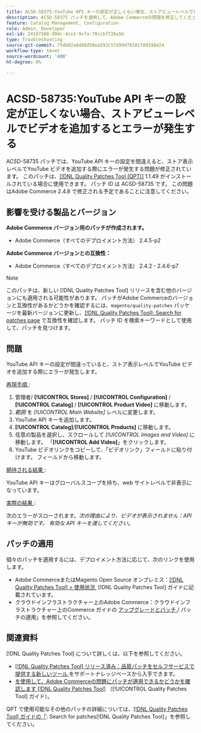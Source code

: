 ```yaml
---
title: ACSD-58375:YouTube API キーの設定が正しくない場合、ストアビューレベルでビデオを追加するとエラーが発生する
description: ACSD-58375 パッチを適用して、Adobe Commerceの問題を修正してください。この問題では、誤ったYouTube API キー設定が、ストア表示レベルでYouTube ビデオを追加する際にエラーが発生します。
feature: Catalog Management, Configuration
role: Admin, Developer
exl-id: 24187308-d9dc-4ce2-9cfa-70ccb7726a5b
type: Troubleshooting
source-git-commit: 7fdb02a6d89d50ea593c5fd99d78101f89198424
workflow-type: tm+mt
source-wordcount: '408'
ht-degree: 0%

---
```


# ACSD-58735:YouTube API キーの設定が正しくない場合、ストアビューレベルでビデオを追加するとエラーが発生する

ACSD-58735 パッチでは、YouTube API キーの設定を間違えると、ストア表示レベルでYouTube ビデオを追加する際にエラーが発生する問題が修正されています。 このパッチは、[[!DNL Quality Patches Tool (QPT)]](https://experienceleague.adobe.com/ja/docs/commerce-operations/tools/quality-patches-tool/quality-patches-tool-to-self-serve-quality-patches) 1.1.49 がインストールされている場合に使用できます。 パッチ ID は ACSD-58735 です。 この問題はAdobe Commerce 2.4.8 で修正される予定であることに注意してください。

## 影響を受ける製品とバージョン

**Adobe Commerce バージョン用のパッチが作成されます。**

* Adobe Commerce（すべてのデプロイメント方法） 2.4.5-p2

**Adobe Commerce バージョンとの互換性：**

* Adobe Commerce（すべてのデプロイメント方法） 2.4.2 - 2.4.6-p7

>[!NOTE]
>
>このパッチは、新しい [!DNL Quality Patches Tool] リリースを含む他のバージョンにも適用される可能性があります。 パッチがAdobe Commerceのバージョンと互換性があるかどうかを確認するには、`magento/quality-patches` パッケージを最新バージョンに更新し、[[!DNL Quality Patches Tool]: Search for patches page](https://experienceleague.adobe.com/tools/commerce-quality-patches/index.html?lang=ja) で互換性を確認します。 パッチ ID を検索キーワードとして使用して、パッチを見つけます。

## 問題

YouTube API キーの設定が間違っていると、ストア表示レベルでYouTube ビデオを追加する際にエラーが発生します。

<u> 再現手順 </u>:

1. 管理者/ **[!UICONTROL Stores]** / **[!UICONTROL Configuration]** / **[!UICONTROL Catalog]** / **[!UICONTROL Product Video]** に移動します。
1. *範囲* を *[!UICONTROL Main Website]* レベルに変更します。
1. YouTube API キーを追加します。
1. **[!UICONTROL Catalog]**/**[!UICONTROL Products]** に移動します。
1. 任意の製品を選択し、スクロールして *[!UICONTROL Images and Video]* に移動します。 「**[!UICONTROL Add Video]**」をクリックします。
1. YouTube ビデオリンクをコピーして、「ビデオリンク」フィールドに貼り付けます。 フィールドから移動します。

<u> 期待される結果 </u>:

YouTube API キーはグローバルスコープを持ち、web サイトレベルで非表示になっています。

<u> 実際の結果 </u>:

次のエラーがスローされます。*次の理由により、ビデオが表示されません：API キーが無効です。 有効な API キーを渡してください*。

## パッチの適用

個々のパッチを適用するには、デプロイメント方法に応じて、次のリンクを使用します。

* Adobe CommerceまたはMagento Open Source オンプレミス：[[!DNL Quality Patches Tool] > 使用状況 &#x200B;](/help/tools/quality-patches-tool/usage.md) [!DNL Quality Patches Tool] ガイドに記載されています。
* クラウドインフラストラクチャー上のAdobe Commerce：クラウドインフラストラクチャー上のCommerce ガイドの [&#x200B; アップグレードとパッチ &#x200B;](https://experienceleague.adobe.com/docs/commerce-cloud-service/user-guide/develop/upgrade/apply-patches.html?lang=ja)/ パッチの適用」を参照してください。

## 関連資料

[!DNL Quality Patches Tool] について詳しくは、以下を参照してください。

* [[!DNL Quality Patches Tool]  リリース済み：品質パッチをセルフサービスで提供する新しいツール &#x200B;](https://experienceleague.adobe.com/ja/docs/commerce-operations/tools/quality-patches-tool/quality-patches-tool-to-self-serve-quality-patches) をサポートナレッジベースから入手できます。
* [&#x200B; を使用して、Adobe Commerceの問題にパッチが適用できるかどうかを確認します  [!DNL Quality Patches Tool]](/help/tools/quality-patches-tool/patches-available-in-qpt/check-patch-for-magento-issue-with-magento-quality-patches.md) （[!UICONTROL Quality Patches Tool] ガイド）。


QPT で使用可能なその他のパッチの詳細については、[[!DNL Quality Patches Tool] ガイドの「](https://experienceleague.adobe.com/tools/commerce-quality-patches/index.html?lang=ja): Search for patches[!DNL Quality Patches Tool]」を参照してください。
